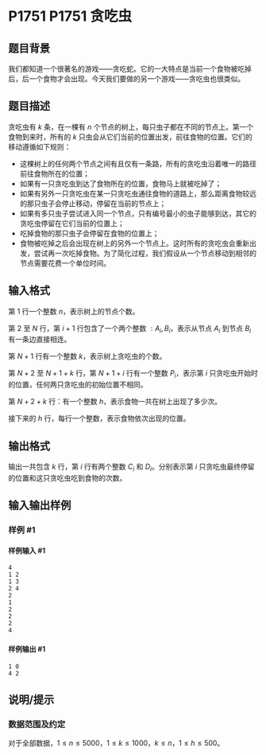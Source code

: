 # P1751 P1751 贪吃虫

## 题目背景

我们都知道一个很著名的游戏——贪吃蛇。它的一大特点是当前一个食物被吃掉后，后一个食物才会出现。今天我们要做的另一个游戏——贪吃虫也很类似。


## 题目描述

贪吃虫有 $k$ 条，在一棵有 $n$ 个节点的树上，每只虫子都在不同的节点上。第一个食物到来时，所有的 $k$ 只虫会从它们当前的位置出发，前往食物的位置。它们的移动遵循如下规则：

- 这棵树上的任何两个节点之间有且仅有一条路，所有的贪吃虫沿着唯一的路径前往食物所在的位置；
- 如果有一只贪吃虫到达了食物所在的位置，食物马上就被吃掉了；
- 如果有另外一只贪吃虫在某一只贪吃虫通往食物的道路上，那么距离食物较远的那只虫子会停止移动，停留在当前的节点上；
- 如果有多只虫子尝试进入同一个节点，只有编号最小的虫子能够到达，其它的贪吃虫停留在它们当前的位置上；
- 吃掉食物的那只虫子会停留在食物的位置上；
- 食物被吃掉之后会出现在树上的另外一个节点上。这时所有的贪吃虫会重新出发，尝试再一次吃掉食物。为了简化过程，我们假设从一个节点移动到相邻的节点需要花费一个单位时间。


## 输入格式

第 $1$ 行一个整数 $n$，表示树上的节点个数。

第 $2$ 至 $N$ 行，第 $i+1$ 行包含了一个两个整数 $:A_i,B_i$，表示从节点 $A_i$ 到节点 $B_i$ 有一条边直接相连。

第 $N+1$ 行有一个整数 $k$，表示树上贪吃虫的个数。

第 $N+2$ 至 $N+1+k$ 行，第 $N+1+i$ 行有一个整数 $P_i$，表示第 $i$ 只贪吃虫开始时的位置，任何两只贪吃虫的初始位置不相同。

第 $N+2+k$ 行：有一个整数 $h$，表示食物一共在树上出现了多少次。

接下来的 $h$ 行，每行一个整数，表示食物依次出现的位置。

## 输出格式

输出一共包含 $k$ 行，第 $i$ 行有两个整数 $C_i$ 和 $D_i$。分别表示第 $i$ 只贪吃虫最终停留的位置和这只贪吃虫吃到食物的次数。

## 输入输出样例

### 样例 #1

#### 样例输入 #1

```
4
1 2
1 3
2 4
2
1
2
2
2
4
```

#### 样例输出 #1

```
1 0
4 2
```

## 说明/提示


### 数据范围及约定

对于全部数据，$1 \le n \le 5000$，$1 \le k \le 1000$，$k \le n$，$1 \le h \le 500$。
